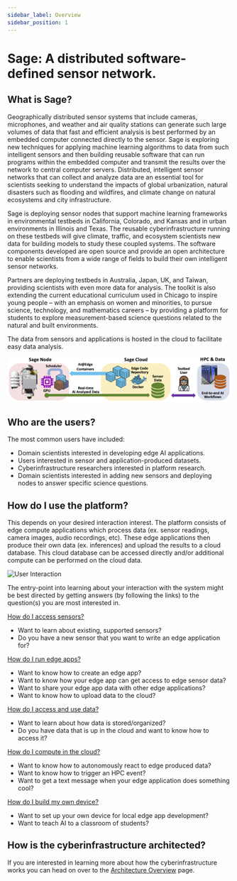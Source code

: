 ```yaml
---
sidebar_label: Overview
sidebar_position: 1
---
```


# Sage: A distributed software-defined sensor network.

## What is Sage?


Geographically distributed sensor systems that include cameras, microphones, and weather and air quality stations can generate such large volumes of data that fast and efficient analysis is best performed by an embedded computer connected directly to the sensor. Sage is exploring new techniques for applying machine learning algorithms to data from such intelligent sensors and then building reusable software that can run programs within the embedded computer and transmit the results over the network to central computer servers. Distributed, intelligent sensor networks that can collect and analyze data are an essential tool for scientists seeking to understand the impacts of global urbanization, natural disasters such as flooding and wildfires, and climate change on natural ecosystems and city infrastructure.

Sage is deploying sensor nodes that support machine learning frameworks in environmental testbeds in California, Colorado, and Kansas and in urban environments in Illinois and Texas. The reusable cyberinfrastructure running on these testbeds will give climate, traffic, and ecosystem scientists new data for building models to study these coupled systems. The software components developed are open source and provide an open architecture to enable scientists from a wide range of fields to build their own intelligent sensor networks.

Partners are deploying testbeds in Australia, Japan, UK, and Taiwan, providing scientists with even more data for analysis. The toolkit is also extending the current educational curriculum used in Chicago to inspire young people – with an emphasis on women and minorities, to pursue science, technology, and mathematics careers – by providing a platform for students to explore measurement-based science questions related to the natural and built environments.

The data from sensors and applications is hosted in the cloud to facilitate easy data analysis.

![High level overview of Sage](./images/sage-flow.png)

## Who are the users?

The most common users have included:

- Domain scientists interested in developing edge AI applications.
- Users interested in sensor and application-produced datasets.
- Cyberinfrastructure researchers interested in platform research.
- Domain scientists interested in adding new sensors and deploying nodes to answer specific science questions.

## How do I use the platform?

This depends on your desired interaction interest.  The platform consists of edge compute applications which process data (ex. sensor readings, camera images, audio recordings, etc). These edge applications then produce their own data (ex. inferences) and upload the results to a cloud database. This cloud database can be accessed directly and/or additional compute can be performed on the cloud data.

![User Interaction](./images/waggle_interact.png)

The entry-point into learning about your interaction with the system might be best directed by getting answers (by following the links) to the question(s) you are most interested in.

[How do I access sensors?](../tutorials/access-waggle-sensors.md)
- Want to learn about existing, supported sensors?
- Do you have a new sensor that you want to write an edge application for?

[How do I run edge apps?](../tutorials/edge-apps/intro-to-edge-apps)
- Want to know how to create an edge app?
- Want to know how your edge app can get access to edge sensor data?
- Want to share your edge app data with other edge applications?
- Want to know how to upload data to the cloud?

[How do I access and use data?](../tutorials/accessing-data.md)
- Want to learn about how data is stored/organized?
- Do you have data that is up in the cloud and want to know how to access it?

[How do I compute in the cloud?](../tutorials/cloud-compute.md)
- Want to know how to autonomously react to edge produced data?
- Want to know how to trigger an HPC event?
- Want to get a text message when your edge application does something cool?

[How do I build my own device?](../tutorials/create-waggle.md)
- Want to set up your own device for local edge app development?
- Want to teach AI to a classroom of students?

## How is the cyberinfrastructure architected?

If you are interested in learning more about how the cyberinfrastructure works you can head on over to the [Architecture Overview](./architecture.md) page.
